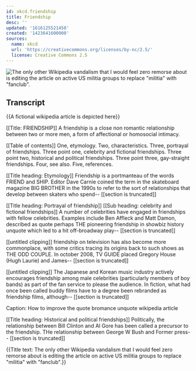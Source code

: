 ```yaml
---
id: xkcd.friendship
title: Friendship
desc: ''
updated: '1616125521450'
created: '1423641600000'
sources:
  name: xkcd
  url: 'https://creativecommons.org/licenses/by-nc/2.5/'
  license: Creative Commons 2.5
---
```

![The only other Wikipedia vandalism that I would feel zero remorse about is editing the article on active US militia groups to replace "militia" with "fanclub".](https://imgs.xkcd.com/comics/friendship.png)

## Transcript
{{A fictional wikipedia article is depicted here}}

[[Title: FRIENDSHIP]]
A friendship is a close non romantic relationship between two or more men, a form of affectional or homosocial intimacy.

[[Table of contents]]
One, etymology.
Two, characteristics.
Three, portrayal of friendships.
Three point one, celebrity and fictional friendships.
Three point two, historical and political friendships.
Three point three, gay-straight friendships.
Four, see also.
Five, references.

[[Title heading: Etymology]]
Friendship is a portmanteau of the words FRIEND and SHIP. Editor Dave Carnie coined the term in the skateboard magazine BIG BROTHER in the 1990s to refer to the sort of relationships that develop between skaters who spend-- [[section is truncated]]

[[Title heading: Portrayal of friendship]]
[[Sub heading: celebrity and fictional friendships]]
A number of celebrities have engaged in friendships with fellow celebrities. Examples include Ben Affleck and Matt Damon, described as quote perhaps THE pioneering friendship in showbiz history unquote which led to a hit off-broadway play-- [[section is truncated]]

[[untitled clipping]]
friendship on television has also become more commonplace, with some critics tracing its origins back to such shows as THE ODD COUPLE. In october 2008, TV GUIDE placed Gregory House (Hugh Laurie) and James-- [[section is truncated]]

[[untitled clipping]]
The Japanese and Korean music industry actively encourages friendship among male celebrities (particularly members of boy bands) as part of the fan service to please the audience. In fiction, what had once been called buddy films have to a degree been rebranded as friendship films, although-- [[section is truncated]]

Caption: How to improve the quote bromance unquote wikipedia article

[[Title heading: Historical and political friendships]]
Politically, the relationship between Bill Clinton and Al Gore has been called a precursor to the friendship. THe relationship between George W Bush and Former press-- [[section is truncated]]

{{Title text: The only other Wikipedia vandalism that I would feel zero remorse about is editing the article on active US militia groups to replace "militia" with "fanclub".}}
